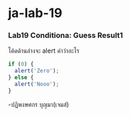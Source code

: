 # ja-lab-19
### Lab19 Conditiona: Guess Result1
โค้ดด้านล่างจะ alert คำว่าอะไร

```JavaScript
if (0) {
  alert('Zero');
} else {
  alert('Nooo');
}
```
-ปฏิพงษศกร บุญมา(เจมส์)